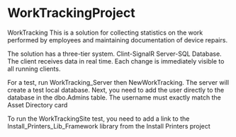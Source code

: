 # WorkTrackingProject

WorkTracking This is a solution for collecting statistics on the work performed by employees and maintaining documentation of device repairs.

The solution has a three-tier system. Clint-SignalR Server-SQL Database.
The client receives data in real time. Each change is immediately visible to all running clients.

For a test, run WorkTracking_Server then NewWorkTracking. The server will create a test local database. Next, you need to add the user directly to the database in the dbo.Admins table. The username must exactly match the Asset Directory card

To run the WorkTrackingSite test, you need to add a link to the Install_Printers_Lib_Framework library from the Install Printers project

